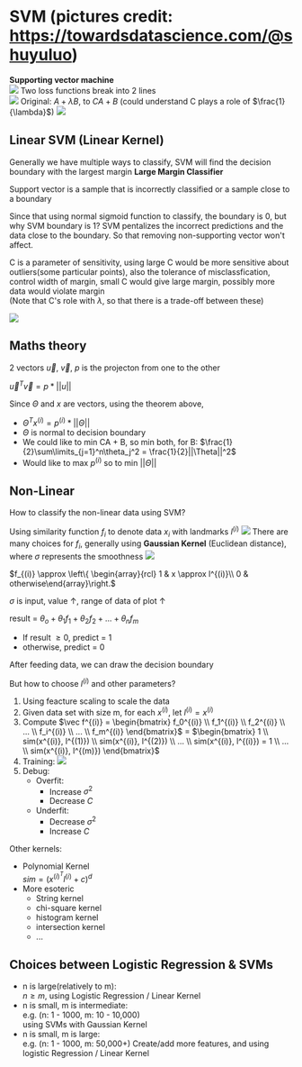 # SVM (pictures credit: https://towardsdatascience.com/@shuyuluo)
**Supporting vector machine**  
![](https://miro.medium.com/max/2000/1*qfZnRoVp-A0a4jMLwTBL6g.png)
Two loss functions break into 2 lines  
![](https://miro.medium.com/max/1400/1*AndL5FYso8ad7LSrie8zoA.png)
Original: $A + \lambda B$, to $CA + B$ (could understand C plays a role of $\frac{1}{\lambda}$)
![](https://miro.medium.com/max/2000/1*h5QqCdm48pt84bazOPvExA.png)


## Linear SVM (Linear Kernel)
Generally we have multiple ways to classify, SVM will find the decision boundary with the largest margin **Large Margin Classifier**

Support vector is a sample that is incorrectly classified or a sample close to a boundary

Since that using normal sigmoid function to classify, the boundary is 0, but why SVM boundary is 1?
SVM pentalizes the incorrect predictions and the data close to the boundary. So that removing non-supporting vector won't affect.

C is a parameter of sensitivity, using large C would be more sensitive about outliers(some particular points), also the tolerance of misclassfication, control width of margin, small C would give large margin, possibly more data would violate margin   
(Note that C's role with $\lambda$, so that there is a trade-off between these)

![](https://miro.medium.com/max/2000/1*DSHIKH8TiiN1FeTKtfDzrQ.png)

## Maths theory
2 vectors $\vec u$, $\vec v$, $p$ is the projecton from one to the other

$\vec u^T \vec v = p * ||u||$

Since $\Theta$ and $x$ are vectors, using the theorem above,

* $\Theta^Tx^{(i)} = p^{(i)} * ||\Theta||$
* $\Theta$ is normal to decision boundary 
* We could like to min CA + B, so min both, for B: $\frac{1}{2}\sum\limits_{j=1}^n\theta_j^2 = \frac{1}{2}||\Theta||^2$
* Would like to max $p^{(i)}$ so to min $||\Theta||$

## Non-Linear 
How to classify the non-linear data using SVM?

Using similarity function $f_i$ to denote data $x_i$ with landmarks $l^{(i)}$
![](https://miro.medium.com/max/1400/1*LL3sMir4miRFIsALaJITiw.png)
There are many choices for $f_i$, generally using **Gaussian Kernel**
(Euclidean distance), where $\sigma$ represents the smoothness
![](https://miro.medium.com/max/1400/1*NGScLYV3sNwD3kZim5JYlA.png)

 $f_{(i)} \approx \left\{ \begin{array}{rcl} 1 & x \approx l^{(i)}\\ 0 &  otherwise\end{array}\right.$  

 $\sigma$ is input, value $\uparrow$, range of data of plot $\uparrow$

 result = $\theta_o + \theta_1f_1 + \theta_2f_2 + ... + \theta_nf_m$
 * If result $\ge 0$, predict = 1
 * otherwise, predict = 0
  
After feeding data, we can draw the decision boundary

But how to choose $l^{(i)}$ and other parameters?

1. Using feacture scaling to scale the data
2. Given data set with size m, for each $x^{(i)}$, let $l^{(i)} = x^{(i)}$
3. Compute $\vec f^{(i)} = \begin{bmatrix} 
                              f_0^{(i)} \\  
                              f_1^{(i)} \\ 
                              f_2^{(i)} \\
                              ...       \\
                              f_i^{(i)} \\
                              ...       \\
                              f_m^{(i)}  
                            \end{bmatrix}$
                         = $\begin{bmatrix} 
                              1 \\  
                              sim(x^{(i)}, l^{(1)}) \\
                              sim(x^{(i)}, l^{(2)}) \\
                              ...                   \\
                              sim(x^{(i)}, l^{(i)}) = 1 \\ 
                              ...       \\
                              sim(x^{(i)}, l^{(m)})  
                            \end{bmatrix}$
4. Training:
   ![](https://miro.medium.com/max/2000/1*ssIbIMbFrpireIvOq_N_IA.png)
5. Debug:
    * Overfit: 
      * Increase $\sigma^2$
      * Decrease $C$
    * Underfit:
      * Decrease $\sigma^2$
      * Increase $C$

Other kernels:
* Polynomial Kernel  
  $sim = (x^{(i)^T}l^{(i)} + c)^d$
* More esoteric
  * String kernel
  * chi-square kernel
  * histogram kernel
  * intersection kernel
  * ... 
## Choices between Logistic Regression & SVMs
* n is large(relatively to m):  
  $n \ge m$, using Logistic Regression / Linear Kernel
* n is small, m is intermediate:   
  e.g. (n: 1 - 1000, m: 10 - 10,000)  
  using SVMs with Gaussian Kernel
* n is small, m is large:  
  e.g. (n: 1 - 1000, m: 50,000+)
  Create/add more features, and using logistic Regression / Linear Kernel